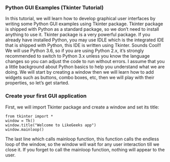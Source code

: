 ### Python GUI Examples (Tkinter Tutorial)

In this tutorial, we will learn how to develop graphical user interfaces by writing some Python GUI examples using Tkinter package.
Tkinter package is shipped with Python as a standard package, so we don’t need to install anything to use it.
Tkinter package is a very powerful package. If you already have installed Python, you may use IDLE which is the integrated IDE that is shipped with Python, this IDE is written using Tkinter. Sounds Cool!!
We will use Python 3.6, so if you are using Python 2.x, it’s strongly recommended to switch to Python 3.x unless you know the language changes so you can adjust the code to run without errors.
I assume that you a little background about Python basics to help you understand what we are doing.
We will start by creating a window then we will learn how to add widgets such as buttons, combo boxes, etc, then we will play with their properties, so let’s get started.

### Create your first GUI application

First, we will import Tkinter package and create a window and set its title:

    from tkinter import *
    window = Tk()
    window.title("Welcome to LikeGeeks app")
    window.mainloop()

The last line which calls mainloop function, this function calls the endless loop of the window, so the window will wait for any user interaction till we close it.
If you forget to call the mainloop function, nothing will appear to the user.